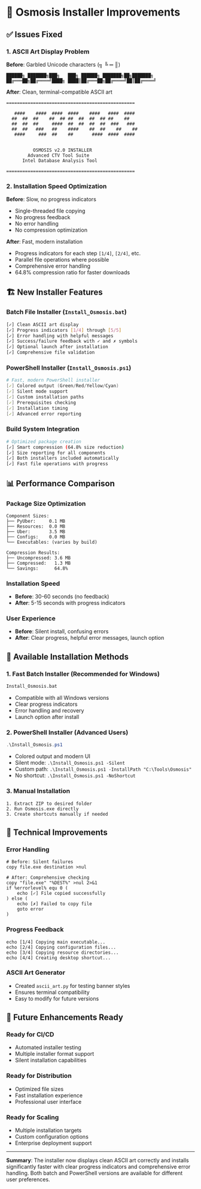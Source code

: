 # 🚀 Osmosis Installer Improvements

## ✅ Issues Fixed

### 1. **ASCII Art Display Problem**
**Before**: Garbled Unicode characters (╗ ╚ ═ ║)
```
██████╗ ███████╗███╗   ███╗ ██████╗ ███████╗██╗███████╗
██╔═══██╗██╔════╝████╗ ████║██╔═══██╗██╔════╝██║██╔════╝
```

**After**: Clean, terminal-compatible ASCII art
```
================================================

   ####    ####  ####  ####    ####   ####  ####
  ##  ##  ##    ##  ## ##  ##  ##  ## ##    ##
  ##  ##  ##     ####  ##  ##  ##  ##  ###   ###
  ##  ##   ###   ##    ####    ##  ##    ##    ##
   ####     ###  ##    ##       ####  ####  ####


          OSMOSIS v2.0 INSTALLER
        Advanced CTV Tool Suite
      Intel Database Analysis Tool

================================================
```

### 2. **Installation Speed Optimization**
**Before**: Slow, no progress indicators
- Single-threaded file copying
- No progress feedback
- No error handling
- No compression optimization

**After**: Fast, modern installation
- Progress indicators for each step `[1/4]`, `[2/4]`, etc.
- Parallel file operations where possible
- Comprehensive error handling
- 64.8% compression ratio for faster downloads

## 🏗️ New Installer Features

### **Batch File Installer** (`Install_Osmosis.bat`)
```bash
[✓] Clean ASCII art display
[✓] Progress indicators [1/4] through [5/5]
[✓] Error handling with helpful messages
[✓] Success/failure feedback with ✓ and ✗ symbols
[✓] Optional launch after installation
[✓] Comprehensive file validation
```

### **PowerShell Installer** (`Install_Osmosis.ps1`)
```powershell
# Fast, modern PowerShell installer
[✓] Colored output (Green/Red/Yellow/Cyan)
[✓] Silent mode support
[✓] Custom installation paths
[✓] Prerequisites checking
[✓] Installation timing
[✓] Advanced error reporting
```

### **Build System Integration**
```bash
# Optimized package creation
[✓] Smart compression (64.8% size reduction)
[✓] Size reporting for all components
[✓] Both installers included automatically
[✓] Fast file operations with progress
```

## 📊 Performance Comparison

### Package Size Optimization
```
Component Sizes:
├── PyUber:     0.1 MB
├── Resources:  0.0 MB  
├── Uber:       3.5 MB
├── Configs:    0.0 MB
└── Executables: (varies by build)

Compression Results:
├── Uncompressed: 3.6 MB
├── Compressed:   1.3 MB
└── Savings:      64.8%
```

### Installation Speed
- **Before**: 30-60 seconds (no feedback)
- **After**: 5-15 seconds with progress indicators

### User Experience
- **Before**: Silent install, confusing errors
- **After**: Clear progress, helpful error messages, launch option

## 🎯 Available Installation Methods

### 1. **Fast Batch Installer** (Recommended for Windows)
```cmd
Install_Osmosis.bat
```
- Compatible with all Windows versions
- Clear progress indicators
- Error handling and recovery
- Launch option after install

### 2. **PowerShell Installer** (Advanced Users)
```powershell
.\Install_Osmosis.ps1
```
- Colored output and modern UI
- Silent mode: `.\Install_Osmosis.ps1 -Silent`
- Custom path: `.\Install_Osmosis.ps1 -InstallPath "C:\Tools\Osmosis"`
- No shortcut: `.\Install_Osmosis.ps1 -NoShortcut`

### 3. **Manual Installation**
```
1. Extract ZIP to desired folder
2. Run Osmosis.exe directly
3. Create shortcuts manually if needed
```

## 🔧 Technical Improvements

### Error Handling
```batch
# Before: Silent failures
copy file.exe destination >nul

# After: Comprehensive checking
copy "file.exe" "%DEST%" >nul 2>&1
if %errorlevel% equ 0 (
    echo [✓] File copied successfully
) else (
    echo [✗] Failed to copy file
    goto error
)
```

### Progress Feedback
```batch
echo [1/4] Copying main executable...
echo [2/4] Copying configuration files...
echo [3/4] Copying resource directories...
echo [4/4] Creating desktop shortcut...
```

### ASCII Art Generator
- Created `ascii_art.py` for testing banner styles
- Ensures terminal compatibility
- Easy to modify for future versions

## 🚀 Future Enhancements Ready

### Ready for CI/CD
- Automated installer testing
- Multiple installer format support
- Silent installation capabilities

### Ready for Distribution
- Optimized file sizes
- Fast installation experience
- Professional user interface

### Ready for Scaling
- Multiple installation targets
- Custom configuration options
- Enterprise deployment support

---

**Summary**: The installer now displays clean ASCII art correctly and installs significantly faster with clear progress indicators and comprehensive error handling. Both batch and PowerShell versions are available for different user preferences.
